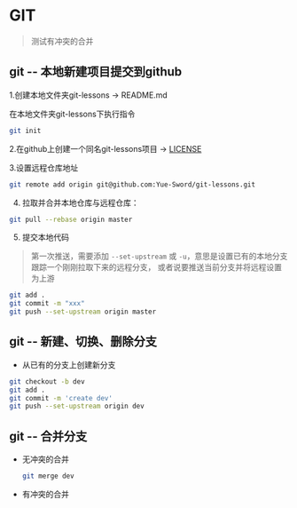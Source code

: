 # GIT
>测试有冲突的合并


## git -- 本地新建项目提交到github

1.创建本地文件夹git-lessons -> README.md

在本地文件夹git-lessons下执行指令

```bash
git init
```

2.在github上创建一个同名git-lessons项目 ->  [LICENSE](https://github.com/Yue-Sword/git-lessons/blob/master/LICENSE)

3.设置远程仓库地址

```bash
git remote add origin git@github.com:Yue-Sword/git-lessons.git
```

4. 拉取并合并本地仓库与远程仓库： 

```bash
git pull --rebase origin master
```

5. 提交本地代码

> 第一次推送，需要添加 `--set-upstream` 或 `-u`，意思是设置已有的本地分支跟踪一个刚刚拉取下来的远程分支， 或者说要推送当前分支并将远程设置为上游

```bash
git add .
git commit -m "xxx"
git push --set-upstream origin master
```

## git -- 新建、切换、删除分支

- 从已有的分支上创建新分支

```bash
git checkout -b dev
git add .
git commit -m 'create dev'
git push --set-upstream origin dev
```

## git -- 合并分支

- 无冲突的合并

  ```bash
  git merge dev
  ```

- 有冲突的合并
